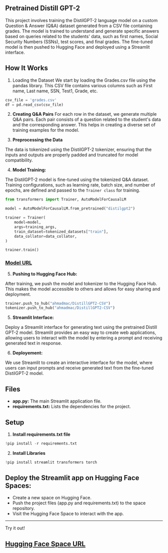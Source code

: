 ## Pretrained Distill GPT-2 
This project involves training the DistilGPT-2 language model on a custom Question & Answer (Q&A) dataset generated from a CSV file containing grades. The model is trained to understand and generate specific answers based on queries related to the students' data, such as first names, Social Security Numbers (SSNs), test scores, and final grades. The fine-tuned model is then pushed to Hugging Face and deployed using a Streamlit interface.

## How It Works
1. Loading the Dataset
We start by loading the Grades.csv file using the pandas library. This CSV file contains various columns such as First name, Last name, SSN, Test1, Grade, etc.

```python
csv_file = 'grades.csv'  
df = pd.read_csv(csv_file)
```
2. **Creating Q&A Pairs**
For each row in the dataset, we generate multiple Q&A pairs. Each pair consists of a question related to the student's data and the corresponding answer. This helps in creating a diverse set of training examples for the model.

3. **Preprocessing the Data**

The data is tokenized using the DistilGPT-2 tokenizer, ensuring that the inputs and outputs are properly padded and truncated for model compatibility.

4. **Model Training:**

The DistilGPT-2 model is fine-tuned using the tokenized Q&A dataset. Training configurations, such as learning rate, batch size, and number of epochs, are defined and passed to the `Trainer class` for training.
``` python
from transformers import Trainer, AutoModelForCausalLM

model = AutoModelForCausalLM.from_pretrained("distilgpt2")

trainer = Trainer(
    model=model,
    args=training_args,
    train_dataset=tokenized_datasets["train"],
    data_collator=data_collator,
)

trainer.train()
```
### [Model URL](https://huggingface.co/ahmadmac/DistillGPT2-CSV)

5. **Pushing to Hugging Face Hub:**

After training, we push the model and tokenizer to the Hugging Face Hub. This makes the model accessible to others and allows for easy sharing and deployment.

```python
trainer.push_to_hub("ahmadmac/DistillGPT2-CSV")
tokenizer.push_to_hub("ahmadmac/DistillGPT2-CSV")
```

5. **Streamlit Interface:**
   
Deploy a Streamlit interface for generating text using the pretrained Distill GPT-2 model. Streamlit provides an easy way to create web applications, allowing users to interact with the model by entering a prompt and receiving generated text in response.

6. **Deployement:**

We use Streamlit to create an interactive interface for the model, where users can input prompts and receive generated text from the fine-tuned DistilGPT-2 model.

## Files
- **app.py:** The main Streamlit application file.
- **requirements.txt:** Lists the dependencies for the project.
## Setup
1. **Install requirements.txt file**
```python
!pip install -r requirements.txt
```
2. **Install Libraries**

```python
!pip install streamlit transformers torch
```
## Deploy the Streamlit app on Hugging Face Spaces:

- Create a new space on Hugging Face.
- Push the project files (app.py and requirements.txt) to the space repository.
- Visit the Hugging Face Space to interact with the app.
__________________________
Try it out!
## [Hugging Face Space URL](https://huggingface.co/spaces/ahmadmac/Pretrain-GPT)




